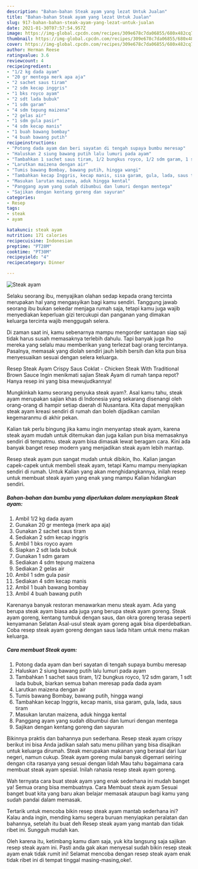 ```yaml
---
description: "Bahan-bahan Steak ayam yang lezat Untuk Jualan"
title: "Bahan-bahan Steak ayam yang lezat Untuk Jualan"
slug: 917-bahan-bahan-steak-ayam-yang-lezat-untuk-jualan
date: 2021-01-30T07:57:54.957Z
image: https://img-global.cpcdn.com/recipes/309e678c7da06855/680x482cq70/steak-ayam-foto-resep-utama.jpg
thumbnail: https://img-global.cpcdn.com/recipes/309e678c7da06855/680x482cq70/steak-ayam-foto-resep-utama.jpg
cover: https://img-global.cpcdn.com/recipes/309e678c7da06855/680x482cq70/steak-ayam-foto-resep-utama.jpg
author: Herman Reese
ratingvalue: 3.6
reviewcount: 4
recipeingredient:
- "1/2 kg dada ayam"
- "20 gr mentega merk apa aja"
- "2 sachet saus tiram"
- "2 sdm kecap inggris"
- "1 bks royco ayam"
- "2 sdt lada bubuk"
- "1 sdm garam"
- "4 sdm tepung maizena"
- "2 gelas air"
- "1 sdm gula pasir"
- "4 sdm kecap manis"
- "1 buah bawang bombay"
- "4 buah bawang putih"
recipeinstructions:
- "Potong dada ayam dan beri sayatan di tengah supaya bumbu meresap"
- "Haluskan 2 siung bawang putih lalu lumuri pada ayam"
- "Tambahkan 1 sachet saus tiram, 1/2 bungkus royco, 1/2 sdm garam, 1 sdt lada bubuk, biarkan semua bahan meresap pada dada ayam"
- "Larutkan maizena dengan air"
- "Tumis bawang Bombay, bawang putih, hingga wangi"
- "Tambahkan kecap Inggris, kecap manis, sisa garam, gula, lada, saus tiram"
- "Masukan larutan maizena, aduk hingga kental"
- "Panggang ayam yang sudah dibumbui dan lumuri dengan mentega"
- "Sajikan dengan kentang goreng dan sayuran"
categories:
- Resep
tags:
- steak
- ayam

katakunci: steak ayam 
nutrition: 171 calories
recipecuisine: Indonesian
preptime: "PT28M"
cooktime: "PT30M"
recipeyield: "4"
recipecategory: Dinner

---
```



![Steak ayam](https://img-global.cpcdn.com/recipes/309e678c7da06855/680x482cq70/steak-ayam-foto-resep-utama.jpg)

Selaku seorang ibu, menyajikan olahan sedap kepada orang tercinta merupakan hal yang mengasyikan bagi kamu sendiri. Tanggung jawab seorang ibu bukan sekedar menjaga rumah saja, tetapi kamu juga wajib menyediakan keperluan gizi tercukupi dan panganan yang dimakan keluarga tercinta wajib menggugah selera.

Di zaman  saat ini, kamu sebenarnya mampu mengorder santapan siap saji tidak harus susah memasaknya terlebih dahulu. Tapi banyak juga lho mereka yang selalu mau memberikan yang terlezat bagi orang tercintanya. Pasalnya, memasak yang diolah sendiri jauh lebih bersih dan kita pun bisa menyesuaikan sesuai dengan selera keluarga. 

Resep Steak Ayam Crispy Saus Coklat - Chicken Steak With Traditional Brown Sauce Ingin menikmati sajian Steak Ayam di rumah tanpa repot? Hanya resep ini yang bisa mewujudkannya!

Mungkinkah kamu seorang penyuka steak ayam?. Asal kamu tahu, steak ayam merupakan sajian khas di Indonesia yang sekarang disenangi oleh orang-orang di hampir setiap daerah di Nusantara. Kita dapat menyajikan steak ayam kreasi sendiri di rumah dan boleh dijadikan camilan kegemaranmu di akhir pekan.

Kalian tak perlu bingung jika kamu ingin menyantap steak ayam, karena steak ayam mudah untuk ditemukan dan juga kalian pun bisa memasaknya sendiri di tempatmu. steak ayam bisa dimasak lewat beragam cara. Kini ada banyak banget resep modern yang menjadikan steak ayam lebih mantap.

Resep steak ayam pun sangat mudah untuk dibikin, lho. Kalian jangan capek-capek untuk membeli steak ayam, tetapi Kamu mampu menyiapkan sendiri di rumah. Untuk Kalian yang akan menghidangkannya, inilah resep untuk membuat steak ayam yang enak yang mampu Kalian hidangkan sendiri.

<!--inarticleads1-->

##### Bahan-bahan dan bumbu yang diperlukan dalam menyiapkan Steak ayam:

1. Ambil 1/2 kg dada ayam
1. Gunakan 20 gr mentega (merk apa aja)
1. Gunakan 2 sachet saus tiram
1. Sediakan 2 sdm kecap inggris
1. Ambil 1 bks royco ayam
1. Siapkan 2 sdt lada bubuk
1. Gunakan 1 sdm garam
1. Sediakan 4 sdm tepung maizena
1. Sediakan 2 gelas air
1. Ambil 1 sdm gula pasir
1. Sediakan 4 sdm kecap manis
1. Ambil 1 buah bawang bombay
1. Ambil 4 buah bawang putih


Karenanya banyak restoran menawarkan menu steak ayam. Ada yang berupa steak ayam biasa ada juga yang berupa steak ayam goreng. Steak ayam goreng, kentang tumbuk dengan saus, dan okra goreng terasa seperti kenyamanan Selatan Asal-usul steak ayam goreng agak bisa diperdebatkan. Coba resep steak ayam goreng dengan saus lada hitam untuk menu makan keluarga. 

<!--inarticleads2-->

##### Cara membuat Steak ayam:

1. Potong dada ayam dan beri sayatan di tengah supaya bumbu meresap
1. Haluskan 2 siung bawang putih lalu lumuri pada ayam
1. Tambahkan 1 sachet saus tiram, 1/2 bungkus royco, 1/2 sdm garam, 1 sdt lada bubuk, biarkan semua bahan meresap pada dada ayam
1. Larutkan maizena dengan air
1. Tumis bawang Bombay, bawang putih, hingga wangi
1. Tambahkan kecap Inggris, kecap manis, sisa garam, gula, lada, saus tiram
1. Masukan larutan maizena, aduk hingga kental
1. Panggang ayam yang sudah dibumbui dan lumuri dengan mentega
1. Sajikan dengan kentang goreng dan sayuran


Bikinnya praktis dan bahannya pun sederhana. Resep steak ayam crispy berikut ini bisa Anda jadikan salah satu menu pilihan yang bisa disajikan untuk keluarga dirumah. Steak merupakan makanan yang berasal dari luar negeri, namun cukup. Steak ayam goreng mulai banyak digemari seiring dengan cita rasanya yang sesuai dengan lidah Mau tahu bagaimana cara membuat steak ayam spesial. Inilah rahasia resep steak ayam goreng. 

Wah ternyata cara buat steak ayam yang enak sederhana ini mudah banget ya! Semua orang bisa membuatnya. Cara Membuat steak ayam Sesuai banget buat kita yang baru akan belajar memasak ataupun bagi kamu yang sudah pandai dalam memasak.

Tertarik untuk mencoba bikin resep steak ayam mantab sederhana ini? Kalau anda ingin, mending kamu segera buruan menyiapkan peralatan dan bahannya, setelah itu buat deh Resep steak ayam yang mantab dan tidak ribet ini. Sungguh mudah kan. 

Oleh karena itu, ketimbang kamu diam saja, yuk kita langsung saja sajikan resep steak ayam ini. Pasti anda gak akan menyesal sudah bikin resep steak ayam enak tidak rumit ini! Selamat mencoba dengan resep steak ayam enak tidak ribet ini di tempat tinggal masing-masing,oke!.

